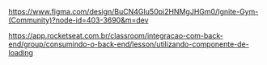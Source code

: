 https://www.figma.com/design/BuCN4GIu50pi2HNMgJHGm0/Ignite-Gym-(Community)?node-id=403-3690&m=dev

https://app.rocketseat.com.br/classroom/integracao-com-back-end/group/consumindo-o-back-end/lesson/utilizando-componente-de-loading